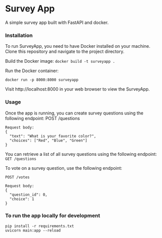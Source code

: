 # Survey App
A simple survey app built with FastAPI and docker.

### Installation 
To run SurveyApp, you need to have Docker installed on your machine. Clone this repository and navigate to the project directory.

Build the Docker image:
`docker build -t surveyapp .`

Run the Docker container:

`docker run -p 8000:8000 surveyapp`

Visit http://localhost:8000 in your web browser to view the SurveyApp.

### Usage
Once the app is running, you can create survey questions using the following endpoint:
    POST /questions
    
    Request body:
    {
      "text": "What is your favorite color?",
      "choices": ["Red", "Blue", "Green"]
    }
    
You can retrieve a list of all survey questions using the following endpoint:
`GET /questions
`

To vote on a survey question, use the following endpoint:

    POST /votes
    
    Request body:
    {
      "question_id": 0,
      "choice": 1
    }
	
### To run the app locally for development
    pip install -r requirements.txt
    uvicorn main:app --reload
    
